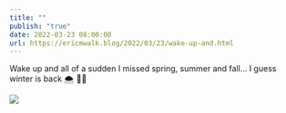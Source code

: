 ```yaml
---
title: ""
publish: "true"
date: 2022-03-23 08:00:00
url: https://ericmwalk.blog/2022/03/23/wake-up-and.html
---
```

Wake up and all of a sudden I missed spring, summer and fall… I guess winter is back 🌨 🤦‍♂️

![](https://ericmwalk.blog/uploads/2022/dcbabfa532.jpg)